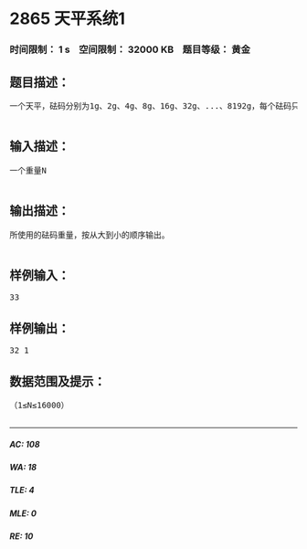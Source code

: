 # 2865 天平系统1   
### 时间限制： 1 s&nbsp;&nbsp;&nbsp;&nbsp;空间限制： 32000 KB&nbsp;&nbsp;&nbsp;&nbsp;题目等级： 黄金  
## 题目描述：  

<pre>
一个天平，砝码分别为1g、2g、4g、8g、16g、32g、...、8192g，每个砝码只有一个，要称重的物品放在天平的左侧，而砝码只允许放在天平的右侧。已知一个物品的重量，问如何称重？试编程解决。

</pre>
  
  
## 输入描述：  

<pre>
一个重量N

</pre>
  
  
## 输出描述：  

<pre>
所使用的砝码重量，按从大到小的顺序输出。

</pre>
  
  
## 样例输入：  

<pre>
33
</pre>
  
  
## 样例输出：  

<pre>
32 1
</pre>
  
  
## 数据范围及提示：  

<pre>
（1≤N≤16000）

</pre>
  
  
***  

##### AC: 108  
##### WA: 18  
##### TLE: 4  
##### MLE: 0  
##### RE: 10  
